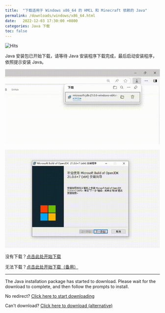 ```yaml
---
title:  "下载适用于 Windows x86_64 的 HMCL 和 Minecraft 依赖的 Java"
permalink: /downloads/windows/x86_64.html
date:   2022-12-03 17:30:00 +0800
categories: Java 下载
toc: false
---
```


![Hits](https://hits.zkitefly.eu.org/?tag=https%3A%2F%2Fdocs.hmcl.net%2Fdownloads%2Fwindows%2Fx86_64.html)

Java 安装包已开始下载，请等待 Java 安装程序下载完成，最后启动安装程序，依照提示安装 Java。

![windows-x86_64-1](/assets/img/docs/java-download-pages/windows-x86_64-1.gif)

![windows-x86_64-2](/assets/img/docs/java-download-pages/windows-x86_64-2.gif)

没有下载？[点击此处开始下载](https://alist.8mi.tech/d/mirror/ms-jdk/Auto/microsoft-jdk-21-windows-x64.msi)

无法下载？[点击此处开始下载（备用）](https://aka.ms/download-jdk/microsoft-jdk-21-windows-x64.msi)

---

The Java installation package has started to download. Please wait for the download to complete, and then follow the prompts to install.

No redirect? [Click here to start downloading](https://aka.ms/download-jdk/microsoft-jdk-21-windows-x64.msi)

Can't download? [Click here to download (alternative)](https://alist.8mi.tech/d/mirror/ms-jdk/Auto/microsoft-jdk-21-windows-x64.msi)


<script>
    async function checkUrl(url) {
        try {
            const response = await fetch(url, { method: 'HEAD' });
            return response.ok;
        } catch {
            return false;
        }
    }

    async function redirect() {
        const isZhCN = /^zh-CN/i.test(navigator.language);
        const url1 = "https://alist.8mi.tech/d/mirror/ms-jdk/Auto/microsoft-jdk-21-windows-x64.msi";
        const url2 = "https://aka.ms/download-jdk/microsoft-jdk-21-windows-x64.msi";

        const [url1Available, url2Available] = await Promise.all([
            checkUrl(url1),
            checkUrl(url2)
        ]);

        if (url1Available && !url2Available) {
            window.location.href = url1;
        } else if (!url1Available && url2Available) {
            window.location.href = url2;
        } else {
            window.location.href = isZhCN ? url1 : url2;
        }
    }

    setTimeout(redirect, 5000); // Wait 5 seconds
</script>

